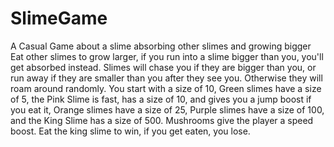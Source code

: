 # SlimeGame
A Casual Game about a slime absorbing other slimes and growing bigger
Eat other slimes to grow larger, if you run into a slime bigger than you, you'll get absorbed instead.
Slimes will chase you if they are bigger than you, or run away if they are smaller than you after they see you. Otherwise they will roam around randomly.
You start with a size of 10, Green slimes have a size of 5, the Pink Slime is fast, has a size of 10, and gives you a jump boost if you eat it, Orange slimes have a size of 25, Purple slimes have a size of 100, and the King Slime has a size of 500.
Mushrooms give the player a speed boost.
Eat the king slime to win, if you get eaten, you lose.
